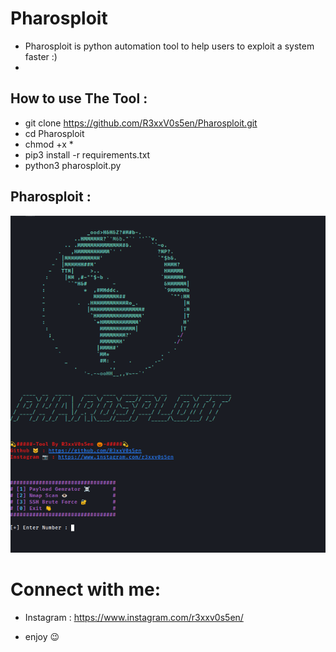 # Pharosploit

* Pharosploit is python automation tool to help users to exploit a system faster :)
* 
## How to use The Tool :
* git clone https://github.com/R3xxV0s5en/Pharosploit.git 
* cd Pharosploit
* chmod +x *
* pip3 install -r requirements.txt
* python3 pharosploit.py
## Pharosploit :
![image](https://github.com/R3xxV0s5en/Pharosploit/blob/main/screenshot/Screenshot_2022-01-04_06-55-20.png)
# Connect with me:
* Instagram : 
https://www.instagram.com/r3xxv0s5en/

* enjoy 😉
